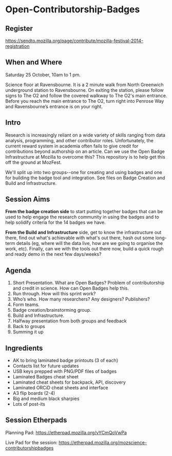 Open-Contributorship-Badges
===========================
## Register
https://sendto.mozilla.org/page/contribute/mozilla-festival-2014-registration

## When and Where

Saturday 25 October, 10am to 1 pm.

Science floor at Ravensbourne.
It is a 2 minute walk from North Greenwich underground station to Ravensbourne. On exiting the station, please follow signs to The O2 and follow the covered walkway to The O2's main entrance. Before you reach the main entrance to The O2, turn right into Penrose Way and Ravensbourne’s entrance is on your right.

## Intro

Research is increasingly reliant on a wide variety of skills ranging from data analysis, programming, and other contributor roles. Unfortunately, the current reward system in academia often fails to give credit for contributions beyond authorship on an article. Can we use the Open Badge Infrastructure at Mozilla to overcome this? This repository is to help get this off the ground at MozFest.

We'll split up into two groups--one for creating and using badges and one for building the badge tool and integration. See files on Badge Creation and Build and Infrastructure.

## Session Aims

**From the badge creation side** to start putting together badges that can be used to help engage the research community in using the badges and to help solidify criteria for the 14 badges we have. 

**From the Build and Infrastructure** side, get to know the infrastructure out there, find out what's achievable with what's out there, hash out some long-term details (eg, where will the data live, how are we going to organise the work, etc). Finally, can we with the tools out there now, build a quick rough and ready demo in the next few days/weeks? 

## Agenda

1.	Short Presentation. What are Open Badges? Problem of contributorship and credit in science. How can Open Badges help this.
2.	Run through. How will this sprint work? 
3.	Who’s who. How many researchers? Any designers? Publishers?
4.	Form teams. 
5.	Badge creation/brainstorming group. 
6.	Build and Infrastructure.
7.	Halfway presentation from both groups and feedback
8.	Back to groups
10.	Summing it up

## Ingredients
* AK to bring laminated badge printouts (3 of each)
* Contacts list for future updates
* USB keys prepped with PNG/PDF files of badges
* Laminated Badges cheat sheet
* Laminated cheat sheets for backpack, API, discovery
* Laminated ORCiD cheat sheets and interface
* A3 flip boards (2-4)
* Big and medium black sharpies
* Lots of post-its

## Session Etherpads

Planning Pad: https://etherpad.mozilla.org/vYCmQoVwPa

Live Pad for the session: https://etherpad.mozilla.org/mozscience-contributorshipbadges
